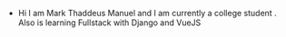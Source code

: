 - Hi I am Mark Thaddeus Manuel and I am currently a college student . Also is learning Fullstack with Django and VueJS
